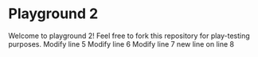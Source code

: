 # Playground 2


Welcome to playground 2! Feel free to fork this repository for play-testing purposes.
Modify line 5
Modify line 6
Modify line 7
new line on line 8